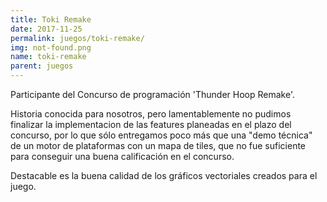 ```yaml
---
title: Toki Remake
date: 2017-11-25
permalink: juegos/toki-remake/
img: not-found.png
name: toki-remake
parent: juegos
---
```


Participante del Concurso de programación 'Thunder Hoop Remake'.

Historia conocida para nosotros, pero lamentablemente no pudimos finalizar la implementacion de las features planeadas en el plazo del concurso, por lo que sólo entregamos poco más que una "demo técnica" de un motor de plataformas con un mapa de tiles, que no fue suficiente para conseguir una buena calificación en el concurso.

Destacable es la buena calidad de los gráficos vectoriales creados para el juego.
